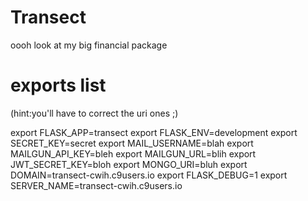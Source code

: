 # Transect
oooh look at my big financial package

# exports list

(hint:you'll have to correct the uri ones ;)

export FLASK_APP=transect
export FLASK_ENV=development
export SECRET_KEY=secret
export MAIL_USERNAME=blah
export MAILGUN_API_KEY=bleh
export MAILGUN_URL=blih
export JWT_SECRET_KEY=bloh
export MONGO_URI=bluh
export DOMAIN=transect-cwih.c9users.io
export FLASK_DEBUG=1
export SERVER_NAME=transect-cwih.c9users.io 